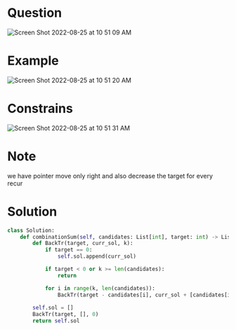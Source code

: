 # Question 
![Screen Shot 2022-08-25 at 10 51 09 AM](https://user-images.githubusercontent.com/64442606/186697842-7987bf63-b89e-4d55-9c71-c423c2d3856a.png)

# Example
![Screen Shot 2022-08-25 at 10 51 20 AM](https://user-images.githubusercontent.com/64442606/186697892-9eae35c1-9973-45e4-bf44-abd7e125d7f2.png)

# Constrains 
![Screen Shot 2022-08-25 at 10 51 31 AM](https://user-images.githubusercontent.com/64442606/186697928-1326af49-ef23-42e0-93b3-4b7dcc0f927d.png)

# Note
we have pointer move only right and also decrease the target for every recur 
# Solution
```python
class Solution:
    def combinationSum(self, candidates: List[int], target: int) -> List[List[int]]:
        def BackTr(target, curr_sol, k):  
            if target == 0:
                self.sol.append(curr_sol)

            if target < 0 or k >= len(candidates):
                return

            for i in range(k, len(candidates)):
                BackTr(target - candidates[i], curr_sol + [candidates[i]], i)
        
        self.sol = []
        BackTr(target, [], 0)   
        return self.sol

```
